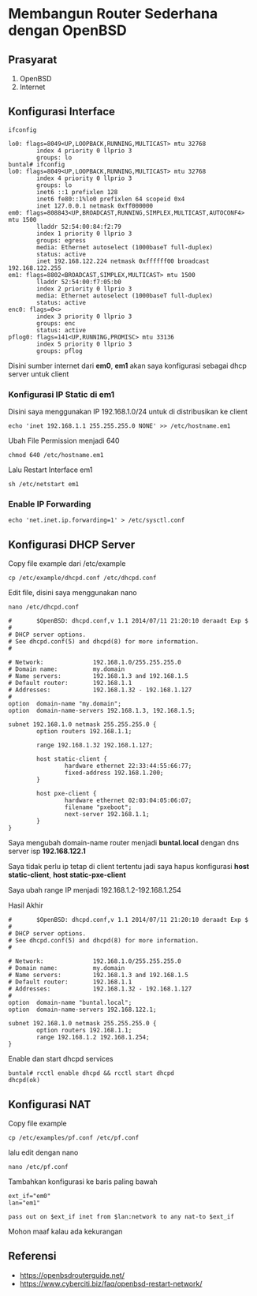 # Membangun Router Sederhana dengan OpenBSD



## Prasyarat

1. OpenBSD
2. Internet

## Konfigurasi Interface

```Shell
ifconfig
```

```Output
lo0: flags=8049<UP,LOOPBACK,RUNNING,MULTICAST> mtu 32768
        index 4 priority 0 llprio 3
        groups: lo
buntal# ifconfig
lo0: flags=8049<UP,LOOPBACK,RUNNING,MULTICAST> mtu 32768
        index 4 priority 0 llprio 3
        groups: lo
        inet6 ::1 prefixlen 128
        inet6 fe80::1%lo0 prefixlen 64 scopeid 0x4
        inet 127.0.0.1 netmask 0xff000000
em0: flags=808843<UP,BROADCAST,RUNNING,SIMPLEX,MULTICAST,AUTOCONF4> mtu 1500
        lladdr 52:54:00:84:f2:79
        index 1 priority 0 llprio 3
        groups: egress
        media: Ethernet autoselect (1000baseT full-duplex)
        status: active
        inet 192.168.122.224 netmask 0xffffff00 broadcast 192.168.122.255
em1: flags=8802<BROADCAST,SIMPLEX,MULTICAST> mtu 1500
        lladdr 52:54:00:f7:05:b0
        index 2 priority 0 llprio 3
        media: Ethernet autoselect (1000baseT full-duplex)
        status: active
enc0: flags=0<>
        index 3 priority 0 llprio 3
        groups: enc
        status: active
pflog0: flags=141<UP,RUNNING,PROMISC> mtu 33136
        index 5 priority 0 llprio 3
        groups: pflog
```
      
Disini sumber internet dari **em0**, **em1** akan saya konfigurasi sebagai dhcp server untuk client

### Konfigurasi IP Static di **em1**

Disini saya menggunakan IP 192.168.1.0/24 untuk di distribusikan ke client


```Shell
echo 'inet 192.168.1.1 255.255.255.0 NONE' >> /etc/hostname.em1
```
Ubah File Permission menjadi 640

```Shell
chmod 640 /etc/hostname.em1
```

Lalu Restart Interface em1

```Shell
sh /etc/netstart em1
```

### Enable IP Forwarding

```Shell
echo 'net.inet.ip.forwarding=1' > /etc/sysctl.conf
```

## Konfigurasi DHCP Server

Copy file example dari /etc/example

```Shell
cp /etc/example/dhcpd.conf /etc/dhcpd.conf
```

Edit file, disini saya menggunakan nano

```Shell
nano /etc/dhcpd.conf
```
``` Output
#       $OpenBSD: dhcpd.conf,v 1.1 2014/07/11 21:20:10 deraadt Exp $
#
# DHCP server options.
# See dhcpd.conf(5) and dhcpd(8) for more information.
#

# Network:              192.168.1.0/255.255.255.0
# Domain name:          my.domain
# Name servers:         192.168.1.3 and 192.168.1.5
# Default router:       192.168.1.1
# Addresses:            192.168.1.32 - 192.168.1.127
#
option  domain-name "my.domain";
option  domain-name-servers 192.168.1.3, 192.168.1.5;

subnet 192.168.1.0 netmask 255.255.255.0 {
        option routers 192.168.1.1;

        range 192.168.1.32 192.168.1.127;

        host static-client {
                hardware ethernet 22:33:44:55:66:77;
                fixed-address 192.168.1.200;
        }

        host pxe-client {
                hardware ethernet 02:03:04:05:06:07;
                filename "pxeboot";
                next-server 192.168.1.1;
        }
}
```

Saya mengubah domain-name router menjadi **buntal.local** dengan dns server isp **192.168.122.1**

Saya tidak perlu ip tetap di client tertentu jadi saya hapus konfigurasi **host static-client**, **host static-pxe-client**

Saya ubah range IP menjadi 192.168.1.2-192.168.1.254

Hasil Akhir

```Output
#       $OpenBSD: dhcpd.conf,v 1.1 2014/07/11 21:20:10 deraadt Exp $
#
# DHCP server options.
# See dhcpd.conf(5) and dhcpd(8) for more information.
#

# Network:              192.168.1.0/255.255.255.0
# Domain name:          my.domain
# Name servers:         192.168.1.3 and 192.168.1.5
# Default router:       192.168.1.1
# Addresses:            192.168.1.32 - 192.168.1.127
#
option  domain-name "buntal.local";
option  domain-name-servers 192.168.122.1;

subnet 192.168.1.0 netmask 255.255.255.0 {
        option routers 192.168.1.1;
        range 192.168.1.2 192.168.1.254;
}

```
Enable dan start dhcpd services

```Shell
buntal# rcctl enable dhcpd && rcctl start dhcpd                         
dhcpd(ok)
```

## Konfigurasi NAT

Copy file example

```Shell
cp /etc/examples/pf.conf /etc/pf.conf
```
lalu edit dengan nano

```Shell
nano /etc/pf.conf
```
Tambahkan konfigurasi ke baris paling bawah

```Shell
ext_if="em0"  
lan="em1"  

pass out on $ext_if inet from $lan:network to any nat-to $ext_if

```

Mohon maaf kalau ada kekurangan

## Referensi

* https://openbsdrouterguide.net/
* https://www.cyberciti.biz/faq/openbsd-restart-network/


